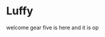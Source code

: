 # Luffy
welcome
gear five is here and it is op 
 
 
  
  
    
                
              
                     
                               
                 
                      
         
   
 
 
